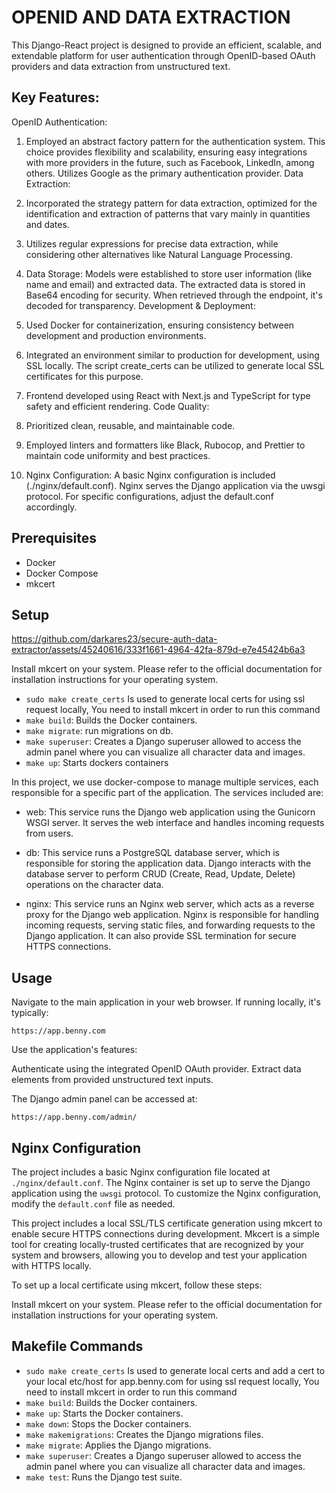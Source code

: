 # OPENID AND DATA EXTRACTION

This Django-React project is designed to provide an efficient, scalable, and extendable platform for user authentication through OpenID-based OAuth providers and data extraction from unstructured text.

## Key Features:

OpenID Authentication:

1. Employed an abstract factory pattern for the authentication system. This choice provides flexibility and scalability, ensuring easy integrations with more providers in the future, such as Facebook, LinkedIn, among others.
   Utilizes Google as the primary authentication provider.
   Data Extraction:

2. Incorporated the strategy pattern for data extraction, optimized for the identification and extraction of patterns that vary mainly in quantities and dates.
3. Utilizes regular expressions for precise data extraction, while considering other alternatives like Natural Language Processing.

4. Data Storage:
   Models were established to store user information (like name and email) and extracted data.
   The extracted data is stored in Base64 encoding for security. When retrieved through the endpoint, it's decoded for transparency.
   Development & Deployment:

5. Used Docker for containerization, ensuring consistency between development and production environments.
6. Integrated an environment similar to production for development, using SSL locally. The script create_certs can be utilized to generate local SSL certificates for this purpose.
7. Frontend developed using React with Next.js and TypeScript for type safety and efficient rendering.
   Code Quality:

8. Prioritized clean, reusable, and maintainable code.
9. Employed linters and formatters like Black, Rubocop, and Prettier to maintain code uniformity and best practices.

10. Nginx Configuration: A basic Nginx configuration is included (./nginx/default.conf). Nginx serves the Django application via the uwsgi protocol. For specific configurations, adjust the default.conf accordingly.

## Prerequisites

- Docker
- Docker Compose
- mkcert

## Setup




https://github.com/darkares23/secure-auth-data-extractor/assets/45240616/333f1661-4964-42fa-879d-e7e45424b6a3


Install mkcert on your system. Please refer to the official documentation for installation instructions for your operating system.

- `sudo make create_certs` Is used to generate local certs for using ssl request locally, You need to install mkcert in order to run this command
- `make build`: Builds the Docker containers.
- `make migrate`: run migrations on db.
- `make superuser`: Creates a Django superuser allowed to access the admin panel where you can visualize all character data and images.
- `make up`: Starts dockers containers

In this project, we use docker-compose to manage multiple services, each responsible for a specific part of the application. The services included are:

- web: This service runs the Django web application using the Gunicorn WSGI server. It serves the web interface and handles incoming requests from users.

- db: This service runs a PostgreSQL database server, which is responsible for storing the application data. Django interacts with the database server to perform CRUD (Create, Read, Update, Delete) operations on the character data.

- nginx: This service runs an Nginx web server, which acts as a reverse proxy for the Django web application. Nginx is responsible for handling incoming requests, serving static files, and forwarding requests to the Django application. It can also provide SSL termination for secure HTTPS connections.

## Usage

Navigate to the main application in your web browser. If running locally, it's typically:

`https://app.benny.com`

Use the application's features:

Authenticate using the integrated OpenID OAuth provider.
Extract data elements from provided unstructured text inputs.

The Django admin panel can be accessed at:

`https://app.benny.com/admin/`

## Nginx Configuration

The project includes a basic Nginx configuration file located at `./nginx/default.conf`. The Nginx container is set up to serve the Django application using the `uwsgi` protocol. To customize the Nginx configuration, modify the `default.conf` file as needed.

This project includes a local SSL/TLS certificate generation using mkcert to enable secure HTTPS connections during development. Mkcert is a simple tool for creating locally-trusted certificates that are recognized by your system and browsers, allowing you to develop and test your application with HTTPS locally.

To set up a local certificate using mkcert, follow these steps:

Install mkcert on your system. Please refer to the official documentation for installation instructions for your operating system.

## Makefile Commands

- `sudo make create_certs` Is used to generate local certs and add a cert to your local etc/host for app.benny.com for using ssl request locally, You need to install mkcert in order to run this command
- `make build`: Builds the Docker containers.
- `make up`: Starts the Docker containers.
- `make down`: Stops the Docker containers.
- `make makemigrations`: Creates the Django migrations files.
- `make migrate`: Applies the Django migrations.
- `make superuser`: Creates a Django superuser allowed to access the admin panel where you can visualize all character data and images.
- `make test`: Runs the Django test suite.
